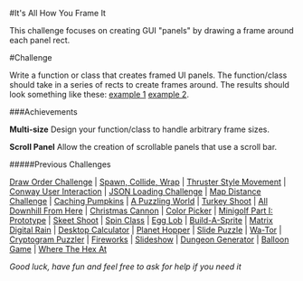 #It's All How You Frame It

This challenge focuses on creating GUI "panels" by drawing a frame around each panel rect.

#Challenge

Write a function or class that creates framed UI panels. The function/class should take in a series of rects to create frames around. The results should look something like these: 
[example 1](https://github.com/reddit-pygame/frame-challenge/blob/master/example-panels.png)
 [example 2](https://github.com/reddit-pygame/frame-challenge/blob/master/example-toolbar.png).

###Achievements

**Multi-size** Design your function/class to handle arbitrary frame sizes.

**Scroll Panel** Allow the creation of scrollable panels that use a scroll bar.

#####Previous Challenges

[Draw Order Challenge](https://www.reddit.com/r/pygame/comments/3de4ng/challenge_drawing_in_the_right_order/) | 
[Spawn, Collide, Wrap](https://www.reddit.com/r/pygame/comments/3eddbp/challenge_spawn_collide_wrap/) | 
[Thruster Style Movement](https://www.reddit.com/r/pygame/comments/3fe60j/challenge_thruster_style_movement/) | 
[Conway User Interaction](https://www.reddit.com/r/pygame/comments/3iwdqq/challenge_conway_user_interaction/) |
[JSON Loading Challenge](https://www.reddit.com/r/pygame/comments/3lafr3/json_loading_challenge/) | 
[Map Distance Challenge](https://www.reddit.com/r/pygame/comments/3oc19d/map_distance_challenge/) | 
[Caching Pumpkins](https://www.reddit.com/r/pygame/comments/3qc9wm/challenge_caching_pumpkins/) | 
[A Puzzling World](https://www.reddit.com/r/pygame/comments/3s9m2j/challenge_a_puzzling_world/) | 
[Turkey Shoot](https://www.reddit.com/r/pygame/comments/3tvc5h/challenge_turkey_shoot/) | 
[All Downhill From Here](https://www.reddit.com/r/pygame/comments/3vsc5x/challenge_all_downhill_from_here/) | 
[Christmas Cannon](https://www.reddit.com/r/pygame/comments/3xpi6t/challenge_christmas_cannon/) | 
[Color Picker](https://www.reddit.com/r/pygame/comments/40mdi8/challenge_color_picker/) | 
[Minigolf Part I: Prototype](https://www.reddit.com/r/pygame/comments/4335cs/challenge_minigolf_part_1_prototype/) | 
[Skeet Shoot](https://www.reddit.com/r/pygame/comments/46xbxo/challenge_skeet_shoot/) | 
[Spin Class](https://www.reddit.com/r/pygame/comments/4aq3or/challenge_spin_class/) | 
[Egg Lob](https://www.reddit.com/r/pygame/comments/4dcvq4/challenge_egg_lob/) | 
[Build-A-Sprite](https://www.reddit.com/r/pygame/comments/4g3m7n/challenge_buildasprite/) | 
[Matrix Digital Rain](https://www.reddit.com/r/pygame/comments/4jg5cf/challenge_matrix_digital_rain/) | 
[Desktop Calculator](https://www.reddit.com/r/pygame/comments/4mnu2x/challenge_desktop_calculator/) | 
[Planet Hopper](https://www.reddit.com/r/pygame/comments/4qcgmd/challenge_planet_hopper/) | 
[Slide Puzzle](https://www.reddit.com/r/pygame/comments/4z36w8/challenge_slide_puzzle/) | 
[Wa-Tor](https://www.reddit.com/r/pygame/comments/54fs7t/challenge_wator/) | 
[Cryptogram Puzzler](https://www.reddit.com/r/pygame/comments/59de3x/challenge_cryptogram_puzzler/) | 
[Fireworks](https://www.reddit.com/r/pygame/comments/5fdok7/challenge_fireworks/) | 
[Slideshow](https://www.reddit.com/r/pygame/comments/5lttat/challenge_slideshow/) | 
[Dungeon Generator](https://www.reddit.com/r/pygame/comments/5rnlhj/challenge_dungeon_generator/) | 
[Balloon Game](https://www.reddit.com/r/pygame/comments/5y3lny/challenge_balloon_game/) | 
[Where The Hex At](https://www.reddit.com/r/pygame/comments/63vjqd/challenge_where_the_hex_at/)


*Good luck, have fun and feel free to ask for help if you need it* 

  
